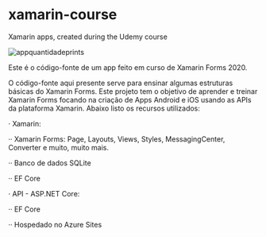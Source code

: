 # xamarin-course
Xamarin apps, created during the Udemy course

![appquantidadeprints](https://user-images.githubusercontent.com/26682838/114255838-524a3c00-998c-11eb-9bed-f3bc5566b715.png)

Este é o código-fonte de um app feito em curso de Xamarin Forms 2020.

O código-fonte aqui presente serve para ensinar algumas estruturas básicas do Xamarin Forms. Este projeto tem o objetivo de aprender e treinar Xamarin Forms focando na criação de Apps Android e iOS  usando as APIs da plataforma Xamarin. Abaixo listo os recursos utilizados:

· Xamarin:

·· Xamarin Forms: Page, Layouts, Views, Styles, MessagingCenter, Converter e muito, muito mais.

·· Banco de dados SQLite

·· EF Core

· API - ASP.NET Core:

·· EF Core

·· Hospedado no Azure Sites

